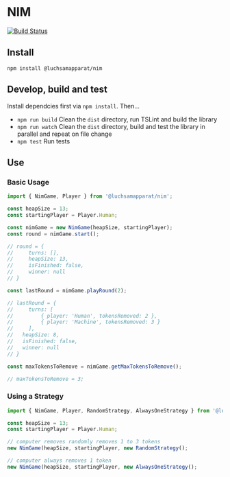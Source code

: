 # NIM

[![Build Status](https://travis-ci.org/luchsamapparat/nim.svg?branch=master)](https://travis-ci.org/luchsamapparat/nim)

## Install

```
npm install @luchsamapparat/nim
```

## Develop, build and test

Install dependcies first via `npm install`. Then...

* `npm run build` Clean the `dist` directory, run TSLint and build the library
* `npm run watch` Clean the `dist` directory, build and test the library in parallel and repeat on file change
* `npm test` Run tests

## Use

### Basic Usage

```ts
import { NimGame, Player } from '@luchsamapparat/nim';

const heapSize = 13;
const startingPlayer = Player.Human;

const nimGame = new NimGame(heapSize, startingPlayer);
const round = nimGame.start();

// round = {
//     turns: [],
//     heapSize: 13,
//     isFinished: false,
//     winner: null
// }

const lastRound = nimGame.playRound(2);

// lastRound = {
//     turns: [
//         { player: 'Human', tokensRemoved: 2 },
//         { player: 'Machine', tokensRemoved: 3 }
//     ],
//   heapSize: 8,
//   isFinished: false,
//   winner: null
// }

const maxTokensToRemove = nimGame.getMaxTokensToRemove();

// maxTokensToRemove = 3;
```

### Using a Strategy

```ts
import { NimGame, Player, RandomStrategy, AlwaysOneStrategy } from '@luchsamapparat/nim';

const heapSize = 13;
const startingPlayer = Player.Human;

// computer removes randomly removes 1 to 3 tokens
new NimGame(heapSize, startingPlayer, new RandomStrategy();

// computer always removes 1 token
new NimGame(heapSize, startingPlayer, new AlwaysOneStrategy();
```
